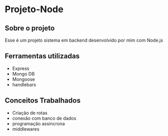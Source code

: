 <h1>Projeto-Node</h1>
<h2>Sobre o projeto</h2>
<p> Esse é um projeto sistema em backend desenvolvido por mim com Node.js </p>
<H2>Ferramentas utilizadas</H2>
<ul>
<li>Express</li>
<li>Mongo DB</li>
<li>Mongoose</li>
<li>handlebars</li>
</ul>
<h2>Conceitos Trabalhados</h2>
<ul>
<li>Criação de rotas</li>
<li>conexão com banco de dados</li>
<li>programação assincrona</li>
<li>middlewares</li>
</ul>

